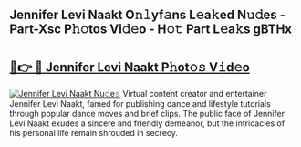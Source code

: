 ## Jennifer Levi Naakt O𝚗𝚕yf𝚊ns L𝚎a𝚔ed N𝚞𝚍es - Part-Xsc P𝚑𝚘tos Vi𝚍𝚎o - H𝚘𝚝 Part L𝚎a𝚔s gBTHx

# <h2><a href="http://kf6io3l.oniu.top/?m=Jennifer+Levi+Naakt">🔗👉 🔴 Jennifer Levi Naakt P𝚑ot𝚘𝚜 V𝚒d𝚎o</a></h2>

[![Jennifer Levi Naakt Nu𝚍e𝚜](https://i.imgur.com/0qMVB7G.gif)](http://kf6io3l.oniu.top/?m=Jennifer+Levi+Naakt)
Virtual content creator and entertainer Jennifer Levi Naakt, famed for publishing dance and lifestyle tutorials through popular dance moves and brief clips. The public face of Jennifer Levi Naakt exudes a sincere and friendly demeanor, but the intricacies of his personal life remain shrouded in secrecy.  
